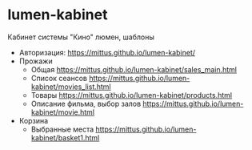 # lumen-kabinet
Кабинет системы "Кино" люмен, шаблоны

- Авторизация: https://mittus.github.io/lumen-kabinet/
- Прожажи
  - Общая https://mittus.github.io/lumen-kabinet/sales_main.html
  - Список сеансов https://mittus.github.io/lumen-kabinet/movies_list.html
  - Товары https://mittus.github.io/lumen-kabinet/products.html
  - Описание фильма, выбор залов https://mittus.github.io/lumen-kabinet/movie.html
- Корзина
  - Выбранные места https://mittus.github.io/lumen-kabinet/basket1.html